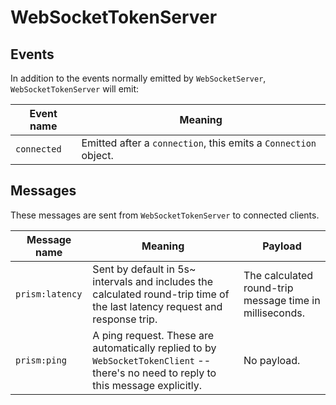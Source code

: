 # WebSocketTokenServer

## Events

In addition to the events normally emitted by `WebSocketServer`, `WebSocketTokenServer` will emit:

| Event name  | Meaning                                                         |
|-------------|-----------------------------------------------------------------|
| `connected` | Emitted after a `connection`, this emits a `Connection` object. |

## Messages

These messages are sent from `WebSocketTokenServer` to connected clients.

| Message name    | Meaning                                                                                                                              | Payload                                                 |
|-----------------|--------------------------------------------------------------------------------------------------------------------------------------|---------------------------------------------------------|
| `prism:latency` | Sent by default in 5s~ intervals and includes the calculated round-trip time of the last latency request and response trip.          | The calculated round-trip message time in milliseconds. |
| `prism:ping`    | A ping request. These are automatically replied to by `WebSocketTokenClient` -- there's no need to reply to this message explicitly. | No payload.                                             |

